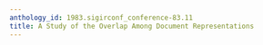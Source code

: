 ```yaml
---
anthology_id: 1983.sigirconf_conference-83.11
title: A Study of the Overlap Among Document Representations
---
```

